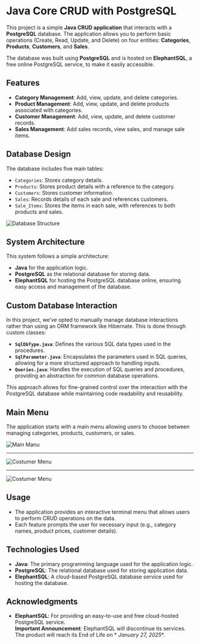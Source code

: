 # Java Core CRUD with PostgreSQL

This project is a simple **Java CRUD application** that interacts with a **PostgreSQL** database. The application allows
you to perform basic operations (Create, Read, Update, and Delete) on four entities: **Categories**, **Products**, **Customers**, and **Sales**.

The database was built using **PostgreSQL** and is hosted on **ElephantSQL**, a free online PostgreSQL service, to make
it easily accessible.

## Features

- **Category Management**: Add, view, update, and delete categories.
- **Product Management**: Add, view, update, and delete products associated with categories.
- **Customer Management**: Add, view, update, and delete customer records.
- **Sales Management**: Add sales records, view sales, and manage sale items.

## Database Design

The database includes five main tables:

- `Categories`: Stores category details.
- `Products`: Stores product details with a reference to the category.
- `Customers`: Stores customer information.
- `Sales`: Records details of each sale and references customers.
- `Sale_Items`: Stores the items in each sale, with references to both products and sales.

<img src="https://i.ibb.co/1v0SHh0/Diagrama-sem-nome-drawio.png" alt="Database Structure">

## System Architecture

This system follows a simple architecture:

- **Java** for the application logic.
- **PostgreSQL** as the relational database for storing data.
- **ElephantSQL** for hosting the PostgreSQL database online, ensuring easy access and management of the database.

## Custom Database Interaction

In this project, we’ve opted to manually manage database interactions rather than using an ORM framework like Hibernate.
This is done through custom classes:

- **`SqlDbType.java`**: Defines the various SQL data types used in the procedures.
- **`SqlParameter.java`**: Encapsulates the parameters used in SQL queries, allowing for a more structured approach to
  handling inputs.
- **`Queries.java`**: Handles the execution of SQL queries and procedures, providing an abstraction for common database
  operations.

This approach allows for fine-grained control over the interaction with the PostgreSQL database while maintaining code
readability and reusability.

## Main Menu

The application starts with a main menu allowing users to choose between managing categories, products, customers, or
sales.

<img src="https://i.ibb.co/1Qn4pCf/imagem-2024-11-10-192955527.png" alt="Main Manu">

---

<img src="https://i.ibb.co/b3SCs09/imagem-2024-11-10-193916081.png" alt="Costumer Menu">

---

<img src="https://i.ibb.co/tpPtX65/imagem-2024-11-10-194113985.png" alt="Costumer Menu">

## Usage

- The application provides an interactive terminal menu that allows users to perform CRUD operations on the data.
- Each feature prompts the user for necessary input (e.g., category names, product prices, customer details).

## Technologies Used

- **Java**: The primary programming language used for the application logic.
- **PostgreSQL**: The relational database used for storing application data.
- **ElephantSQL**: A cloud-based PostgreSQL database service used for hosting the database.

## Acknowledgments

- **ElephantSQL**: For providing an easy-to-use and free cloud-hosted PostgreSQL service.  
  **Important Announcement**: ElephantSQL will discontinue its services. The product will reach its End of Life on *
  *January 27, 2025**.


